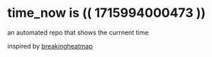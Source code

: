 # time_now is (( 1715994000473 ))

an automated repo that shows the currnent time

inspired by [breakingheatmap](https://github.com/breakingheatmap/breakingheatmap)